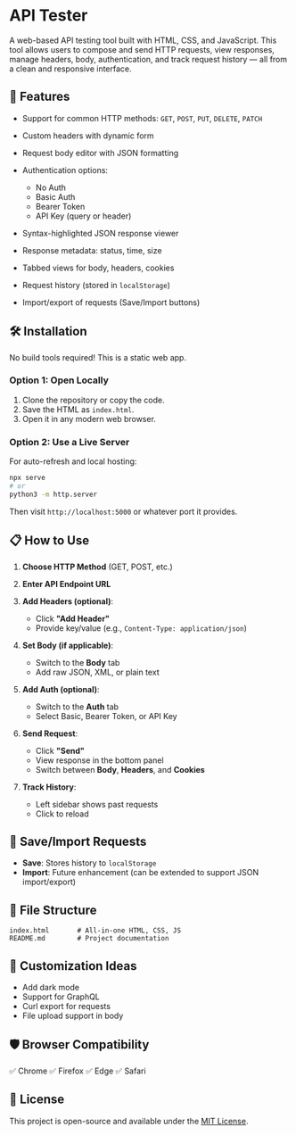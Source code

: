 # API Tester

A web-based API testing tool built with HTML, CSS, and JavaScript. This tool allows users to compose and send HTTP requests, view responses, manage headers, body, authentication, and track request history — all from a clean and responsive interface.

## 🚀 Features

* Support for common HTTP methods: `GET`, `POST`, `PUT`, `DELETE`, `PATCH`
* Custom headers with dynamic form
* Request body editor with JSON formatting
* Authentication options:

  * No Auth
  * Basic Auth
  * Bearer Token
  * API Key (query or header)
* Syntax-highlighted JSON response viewer
* Response metadata: status, time, size
* Tabbed views for body, headers, cookies
* Request history (stored in `localStorage`)
* Import/export of requests (Save/Import buttons)

## 🛠️ Installation

No build tools required! This is a static web app.

### Option 1: Open Locally

1. Clone the repository or copy the code.
2. Save the HTML as `index.html`.
3. Open it in any modern web browser.

### Option 2: Use a Live Server

For auto-refresh and local hosting:

```bash
npx serve
# or
python3 -m http.server
```

Then visit `http://localhost:5000` or whatever port it provides.

## 📋 How to Use

1. **Choose HTTP Method** (GET, POST, etc.)
2. **Enter API Endpoint URL**
3. **Add Headers (optional)**:

   * Click **"Add Header"**
   * Provide key/value (e.g., `Content-Type: application/json`)
4. **Set Body (if applicable)**:

   * Switch to the **Body** tab
   * Add raw JSON, XML, or plain text
5. **Add Auth (optional)**:

   * Switch to the **Auth** tab
   * Select Basic, Bearer Token, or API Key
6. **Send Request**:

   * Click **"Send"**
   * View response in the bottom panel
   * Switch between **Body**, **Headers**, and **Cookies**
7. **Track History**:

   * Left sidebar shows past requests
   * Click to reload

## 💾 Save/Import Requests

* **Save**: Stores history to `localStorage`
* **Import**: Future enhancement (can be extended to support JSON import/export)

## 📂 File Structure

```text
index.html       # All-in-one HTML, CSS, JS
README.md        # Project documentation
```

## 🧩 Customization Ideas

* Add dark mode
* Support for GraphQL
* Curl export for requests
* File upload support in body

## 🛡️ Browser Compatibility

✅ Chrome
✅ Firefox
✅ Edge
✅ Safari

## 📝 License

This project is open-source and available under the [MIT License](LICENSE).
